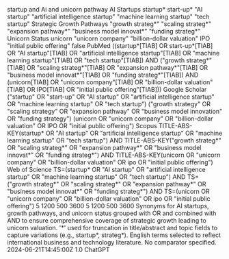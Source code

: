 <?xml version="1.0" encoding="UTF-8" standalone="yes"?>
<output>
  <topic>startup and Ai and unicorn pathway</topic>
  <pico>
    <population>
      <label>AI Startups</label>
      <text_words>startup*</text_words>
      <text_words>start-up*</text_words>
      <text_words>"AI startup"</text_words>
      <text_words>"artificial intelligence startup"</text_words>
      <text_words>"machine learning startup"</text_words>
      <text_words>"tech startup"</text_words>
    </population>
    <intervention_exposure>
      <label>Strategic Growth Pathways</label>
      <text_words>"growth strateg*"</text_words>
      <text_words>"scaling strateg*"</text_words>
      <text_words>"expansion pathway*"</text_words>
      <text_words>"business model innovat*"</text_words>
      <text_words>"funding strateg*"</text_words>
    </intervention_exposure>
    <comparison/>
    <outcome>
      <label>Unicorn Status</label>
      <text_words>unicorn</text_words>
      <text_words>"unicorn company"</text_words>
      <text_words>"billion-dollar valuation"</text_words>
      <text_words>IPO</text_words>
      <text_words>"initial public offering"</text_words>
    </outcome>
  </pico>
  <exclusions>
    <non_human>false</non_human>
  </exclusions>
  <platform_queries>
    <pubmed>
      <scope>PubMed</scope>
      <query>((startup*[TIAB] OR start-up*[TIAB] OR "AI startup"[TIAB] OR "artificial intelligence startup"[TIAB] OR "machine learning startup"[TIAB] OR "tech startup"[TIAB]) AND ("growth strateg*"[TIAB] OR "scaling strateg*"[TIAB] OR "expansion pathway*"[TIAB] OR "business model innovat*"[TIAB] OR "funding strateg*"[TIAB]) AND (unicorn[TIAB] OR "unicorn company"[TIAB] OR "billion-dollar valuation"[TIAB] OR IPO[TIAB] OR "initial public offering"[TIAB]))</query>
    </pubmed>
    <google_scholar>
      <scope>Google Scholar</scope>
      <query>("startup" OR "start-up" OR "AI startup" OR "artificial intelligence startup" OR "machine learning startup" OR "tech startup") ("growth strategy" OR "scaling strategy" OR "expansion pathway" OR "business model innovation" OR "funding strategy") (unicorn OR "unicorn company" OR "billion-dollar valuation" OR IPO OR "initial public offering")</query>
    </google_scholar>
    <scopus>
      <scope>Scopus</scope>
      <query>TITLE-ABS-KEY(startup* OR "AI startup" OR "artificial intelligence startup" OR "machine learning startup" OR "tech startup") AND TITLE-ABS-KEY("growth strateg*" OR "scaling strateg*" OR "expansion pathway*" OR "business model innovat*" OR "funding strateg*") AND TITLE-ABS-KEY(unicorn OR "unicorn company" OR "billion-dollar valuation" OR ipo OR "initial public offering")</query>
    </scopus>
    <web_of_science>
      <scope>Web of Science</scope>
      <query>TS=(startup* OR "AI startup" OR "artificial intelligence startup" OR "machine learning startup" OR "tech startup") AND TS=("growth strateg*" OR "scaling strateg*" OR "expansion pathway*" OR "business model innovat*" OR "funding strateg*") AND TS=(unicorn OR "unicorn company" OR "billion-dollar valuation" OR ipo OR "initial public offering")</query>
    </web_of_science>
  </platform_queries>
  <results_total_per_source>
    <pubmed_results>5</pubmed_results>
    <scopus_results>1200</scopus_results>
    <WoS_results>500</WoS_results>
    <scholar_results>3600</scholar_results>
    <approx_pubmed_results>5</approx_pubmed_results>
    <approx_scopus_results>1200</approx_scopus_results>
    <approx_WoS_results>500</approx_WoS_results>
    <approx_scholar_results>3600</approx_scholar_results>
  </results_total_per_source>
  <notes>
    <logic>Synonyms for AI startups, growth pathways, and unicorn status grouped with OR and combined with AND to ensure comprehensive coverage of strategic growth leading to unicorn valuation.</logic>
    <wildcards>'*' used for truncation in title/abstract and topic fields to capture variations (e.g., startup*, strateg*).</wildcards>
    <language>English terms selected to reflect international business and technology literature.</language>
    <comparison>No comparator specified.</comparison>
  </notes>
  <metadata>
    <created_at>2024-06-21T14:45:00Z</created_at>
    <version>1.0</version>
    <author>ChatGPT</author>
  </metadata>
</output>